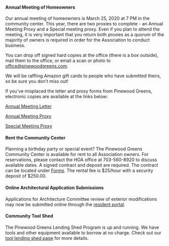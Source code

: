#### Annual Meeting of Homeowners

Our annual meeting of homeowners is March 25, 2020 at 7 PM in the community center. This year, there are two proxies to complete - an Annual Meeting Proxy and a Special meeting proxy. Even if you plan to attend the meeting, it is very important that you return both proxies as a quorum of the majority of owners is required in order for the Association to conduct business. 

You can drop off signed hard copies at the office (there is a box outside), mail them to the office, or email a scan or photo to office@pinewoodgreens.com.

We will be raffling Amazon gift cards to people who have submitted theirs, so be sure you don’t miss out!

If you've misplaced the letter and proxy forms from Pinewood Greens, electronic copies are available at the links below:   

[Annual Meeting Letter](documents/forms/2020_Annual_Meeting_Reminder_Letter.pdf)  

[Annual Meeting Proxy](documents/forms/2020_Annual_Meeting_Proxy_Form.pdf)  

[Special Meeting Proxy](documents/forms/Proxy_Maximum_Annual_Assessment_2021_2022.pdf)  


#### Rent the Community Center

Planning a birthday party or special event? The Pinewood Greens Community Center is available for rent to all Association owners. For reservations, please contact the HOA office at 703-560-8920 to discuss available dates. A signed contract and deposit are required. The contract can be located under [Forms](forms.html). The rental fee is $25/hour with a security deposit of $250.00.

#### Online Architectural Application Submissions

Applications for Architecture Committee review of exterior modifications may now be submitted online through the [resident portal](http://www.ciranet.com/ResidentPortal).

#### Community Tool Shed

The Pinewood Greens Lending Shed Program is up and running. We have tools and other equipment available to borrow at no charge. Check out our [tool lending shed page](toolshed.html) for more details.
